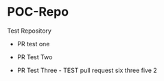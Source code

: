 # POC-Repo
Test Repository

* PR test one

* PR Test Two

* PR Test Three - TEST pull request six three five 2
